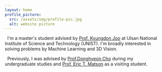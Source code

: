 ```yaml
---
layout: home
profile_picture:
  src: /assets/img/profile-pic.jpg
  alt: website picture
---
```


<p>
  &nbsp;&nbsp;I'm a master's student advised by <a class="link" href="https://scholar.google.co.kr/citations?user=hNxIPzMAAAAJ&hl=ko">Prof. Kyungdon Joo</a> at Ulsan National Institute of Science and Technology (UNIST). I'm broadly interested in solving problems by Machine Learning and 3D Vision. 
</p>
<p>
  &nbsp;&nbsp;Previously, I was advised by <a class="link" href="https://scholar.google.com/citations?user=zj-NER4AAAAJ&hl=ko">Prof.Donghyeon Cho</a> during my undergraduate studies and <a class="link" href="https://scholar.google.com/citations?user=SY_I6OMAAAAJ&hl=en">Prof. Eric T. Matson</a> as a visiting student. 
</p>
